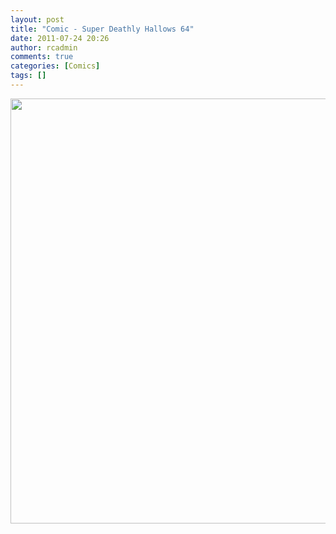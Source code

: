```yaml
---
layout: post
title: "Comic - Super Deathly Hallows 64"
date: 2011-07-24 20:26
author: rcadmin
comments: true
categories: [Comics]
tags: []
---
```

<a href="http://bitsmack.com/wp/2011/07/24/comic-super-deathly-hallows-64/"><img src="http://bitsmack.com/wp/wp-content/uploads/2011/07/20110724.jpg" alt="" title="Hold Up + Y grapple with the emotional severity of the circumstances that surround you." width="680" height="680" class="alignnone size-full wp-image-2246" /></a>
